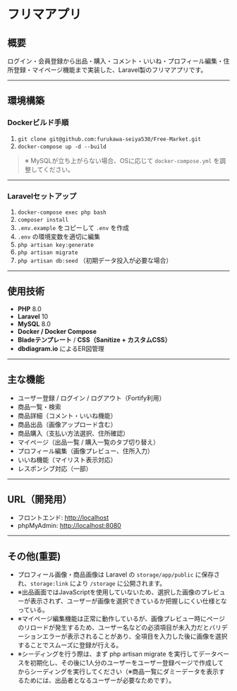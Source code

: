 # フリマアプリ

## 概要

ログイン・会員登録から出品・購入・コメント・いいね・プロフィール編集・住所登録・マイページ機能まで実装した、Laravel製のフリマアプリです。

---

## 環境構築

### Dockerビルド手順

1. `git clone git@github.com:furukawa-seiya530/Free-Market.git`
2. `docker-compose up -d --build`

> ※ MySQLが立ち上がらない場合、OSに応じて `docker-compose.yml` を調整してください。

---

### Laravelセットアップ

1. `docker-compose exec php bash`
2. `composer install`
3. `.env.example` をコピーして `.env` を作成
4. `.env` の環境変数を適切に編集
5. `php artisan key:generate`
6. `php artisan migrate`
7. `php artisan db:seed` （初期データ投入が必要な場合）

---

## 使用技術

- **PHP** 8.0  
- **Laravel** 10  
- **MySQL** 8.0  
- **Docker / Docker Compose**  
- **Bladeテンプレート** / **CSS（Sanitize + カスタムCSS）**  
- **dbdiagram.io** によるER図管理

---

## 主な機能

- ユーザー登録 / ログイン / ログアウト（Fortify利用）
- 商品一覧・検索
- 商品詳細（コメント・いいね機能）
- 商品出品（画像アップロード含む）
- 商品購入（支払い方法選択、住所確認）
- マイページ（出品一覧 / 購入一覧のタブ切り替え）
- プロフィール編集（画像プレビュー、住所入力）
- いいね機能（マイリスト表示対応）
- レスポンシブ対応（一部）

---

## URL（開発用）

- フロントエンド: [http://localhost](http://localhost)  
- phpMyAdmin: [http://localhost:8080](http://localhost:8080)

---

## その他(重要)

- プロフィール画像・商品画像は Laravel の `storage/app/public` に保存され、`storage:link` により `/storage` に公開されます。
- ※出品画面ではJavaScriptを使用していないため、選択した画像のプレビューが表示されず、ユーザーが画像を選択できているか把握しにくい仕様となっている。
- ※マイページ編集機能は正常に動作しているが、画像プレビュー時にページのリロードが発生するため、ユーザー名などの必須項目が未入力だとバリデーションエラーが表示されることがあり、全項目を入力した後に画像を選択することでスムーズに登録が行える。
- ※シーディングを行う際は、まず php artisan migrate を実行してデータベースを初期化し、その後に1人分のユーザーをユーザー登録ページで作成してからシーディングを実行してください（※商品一覧にダミーデータを表示するためには、出品者となるユーザーが必要なためです）。
